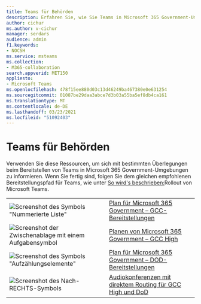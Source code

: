 ```yaml
---
title: Teams für Behörden
description: Erfahren Sie, wie Sie Teams in Microsoft 365 Government-Umgebungen planen und bereitstellen.
author: cichur
ms.author: v-cichur
manager: serdars
audience: admin
f1.keywords:
- NOCSH
ms.service: msteams
ms.collection:
- M365-collaboration
search.appverid: MET150
appliesto:
- Microsoft Teams
ms.openlocfilehash: 478f15ee880d03c13d46249ba467380e0e631254
ms.sourcegitcommit: 01087be29daa3abce7d3b03a55ba5ef8db4ca161
ms.translationtype: MT
ms.contentlocale: de-DE
ms.lasthandoff: 03/23/2021
ms.locfileid: "51092403"
---
```

# <a name="teams-for-government"></a>Teams für Behörden

Verwenden Sie diese Ressourcen, um sich mit bestimmten Überlegungen beim Bereitstellen von Teams in Microsoft 365 Government-Umgebungen zu informieren. Wenn Sie fertig sind, folgen Sie dem gleichen empfohlenen Bereitstellungspfad für Teams, wie unter [So wird's beschrieben:](../deploy-overview.md)Rollout von Microsoft Teams.

|               |               |
| ------------- | ------------- |
| ![Screenshot des Symbols "Nummerierte Liste"](../media/list-123-teams.svg)  |  [Plan für Microsoft 365 Government – GCC-Bereitstellungen](../plan-for-government-gcc.md) |
| ![Screenshot der Zwischenablage mit einem Aufgabensymbol](../media/tasks-teams.svg) | [Planen von Microsoft 365 Government – GCC High](../plan-for-government-gcc-high.md) |
| ![Screenshot des Symbols "Aufzählungselemente"](../media/task-list-planning-teams.svg)  |  [Plan für Microsoft 365 Government – DOD-Bereitstellungen](../plan-for-government-dod.md) |
| ![Screenshot des Nach-RECHTS-Symbols](../media/arrow-right-2-teams.svg)  |  [Audiokonferenzen mit direktem Routing für GCC High und DoD](../audio-conferencing-with-direct-routing-for-gcch-and-dod.md) |
